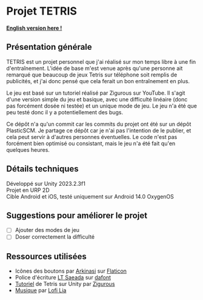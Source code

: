 Projet TETRIS
============

**[English version here !](https://github.com/yoan-ngr/TETRIS/blob/main/README.md)**

Présentation générale
----------

TETRIS est un projet personnel que j'ai réalisé sur mon temps libre à une fin d'entraînement. L'idée de base m'est venue après qu'une personne ait remarqué que beaucoup de jeux Tetris sur téléphone soit remplis de publicités, et j'ai donc pensé que cela ferait un bon entraînement en plus.

Le jeu est basé sur un tutoriel réalisé par Zigurous sur YouTube. Il s'agit d'une version simple du jeu et basique, avec une difficulté linéaire (donc pas forcément dosée ni testée) et un unique mode de jeu. Le jeu n'a été que peu testé donc il y a potentiellement des bugs.

Ce dépôt n'a qu'un commit car les commits du projet ont été sur un dépôt PlasticSCM. Je partage ce dépôt car je n'ai pas l'intention de le publier, et cela peut servir à d'autres personnes éventuelles. Le code n'est pas forcément bien optimisé ou consistant, mais le jeu n'a été fait qu'en quelques heures.

Détails techniques
--------------

Développé sur Unity 2023.2.3f1  
Projet en URP 2D  
Cible Android et iOS, testé uniquement sur Android 14.0 OxygenOS

Suggestions pour améliorer le projet
---------

- [ ] Ajouter des modes de jeu
- [ ] Doser correctement la difficulté

Ressources utilisées
----------
- Icônes des boutons par [Arkinasi](https://www.flaticon.com/authors/arkinasi) sur [Flaticon](https://flaticon.com)
- Police d'écriture [LT Saeada](https://www.dafont.com/fr/lt-saeada.font) sur [dafont](https://dafont.com)
- [Tutoriel](https://www.youtube.com/watch?v=ODLzYI4d-J8) de Tetris sur Unity par [Zigurous](https://www.youtube.com/@Zigurous)
- [Musique](https://www.youtube.com/watch?v=6BZv6AEznhA) par [Lofi Lia](https://www.youtube.com/@LofiLiaMusic)
